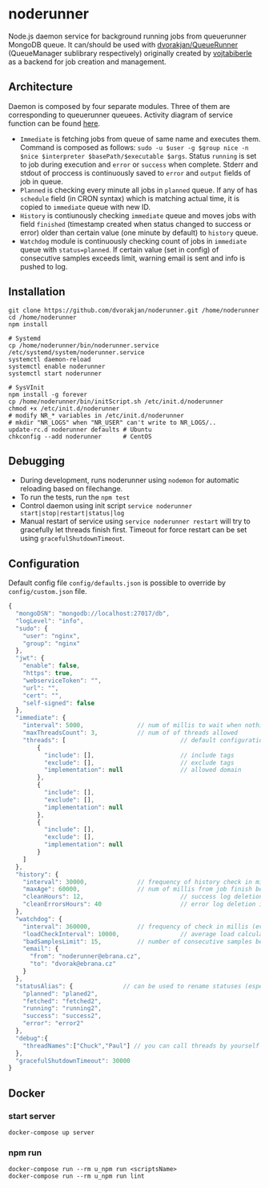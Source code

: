 # noderunner

Node.js daemon service for background running jobs from queuerunner MongoDB queue. It can/should be used with [dvorakjan/QueueRunner](https://github.com/dvorakjan/QueueRunner) (QueueManager sublibrary respectively) originally created by [vojtabiberle](https://github.com/vojtabiberle) as a backend for job creation and management.

## Architecture
Daemon is composed by four separate modules. Three of them are corresponding to queuerunner queuees. Activity diagram of service function can be found [here](docs/modules-activity.png).
  
  * ``Immediate`` is fetching jobs from queue of same name and executes them. Command is composed as follows: ``sudo -u $user -g $group nice -n $nice $interpreter $basePath/$executable $args``. Status ``running`` is set to job during execution and ``error`` or ``success`` when complete. Stderr and stdout of proccess is continuously saved to ``error`` and ``output`` fields of job in queue.
  * ``Planned`` is checking every minute all jobs in ``planned`` queue. If any of has ``schedule`` field (in CRON syntax) which is matching actual time, it is copied to ``immediate`` queue with new ID.
  * ``History`` is contiunously checking ``immediate`` queue and moves jobs with field ``finished`` (timestamp created when status changed to success or error) older than certain value (one minute by default) to ``history`` queue.
  * ``Watchdog`` module is continuously checking count of jobs in ``immediate`` queue with ``status=planned``. If certain value (set in config) of consecutive samples exceeds limit, warning email is sent and info is pushed to log.

## Installation
```bashp
git clone https://github.com/dvorakjan/noderunner.git /home/noderunner
cd /home/noderunner
npm install

# Systemd
cp /home/noderunner/bin/noderunner.service /etc/systemd/system/noderunner.service
systemctl daemon-reload
systemctl enable noderunner
systemctl start noderunner

# SysVInit
npm install -g forever
cp /home/noderunner/bin/initScript.sh /etc/init.d/noderunner
chmod +x /etc/init.d/noderunner
# modify NR_* variables in /etc/init.d/noderunner
# mkdir "NR_LOGS" when "NR_USER" can't write to NR_LOGS/..
update-rc.d noderunner defaults # Ubuntu
chkconfig --add noderunner      # CentOS
```
## Debugging
  * During development, runs noderunner using ``nodemon`` for automatic reloading based on filechange.
  * To run the tests, run the ``npm test``
  * Control daemon using init script ``service noderunner start|stop|restart|status|log``
  * Manual restart of service using ``service noderunner restart`` will try to gracefully let threads finish first. Timeout for force restart can be set using ``gracefulShutdownTimeout``.

## Configuration
Default config file ``config/defaults.json`` is possible to override by ``config/custom.json`` file.
```javascript
{
  "mongoDSN": "mongodb://localhost:27017/db",	
  "logLevel": "info", 
  "sudo": {
    "user": "nginx",
    "group": "nginx"
  },
  "jwt": {
    "enable": false, 
    "https": true,
    "webserviceToken": "",
    "url": "",
    "cert": "",
    "self-signed": false
  },
  "immediate": {
    "interval": 5000,				// num of millis to wait when nothing to do
    "maxThreadsCount": 3,			// num of of threads allowed
    "threads": [                                // default configurations for 3 threads
        {
          "include": [],                        // include tags
          "exclude": [],                        // exclude tags
          "implementation": null                // allowed domain
        },
        {
          "include": [],
          "exclude": [],
          "implementation": null
        },
        {
          "include": [],
          "exclude": [],
          "implementation": null
        }
    ]
  },
  "history": {
    "interval": 30000,				// frequency of history check in millis
    "maxAge": 60000,				// num of millis from job finish before its move to history queue
    "cleanHours": 12,                           // success log deletion interval
    "cleanErrorsHours": 40                      // error log deletion interval
  },
  "watchdog": {
    "interval": 360000,				// frequency of check in millis (every 6 minutes)
    "loadCheckInterval": 10000,                 // average load calculation start interval   
    "badSamplesLimit": 15,			// number of consecutive samples before warning is send (1.5 hour)
    "email": {
      "from": "noderunner@ebrana.cz",
      "to": "dvorak@ebrana.cz"
    }
  },
  "statusAlias": {				// can be used to rename statuses (especially for testing purposes)
    "planned": "planed2",
    "fetched": "fetched2",
    "running": "running2",
    "success": "success2",
    "error": "error2"
  },
  "debug":{
    "threadNames":["Chuck","Paul"] // you can call threads by yourself :-)
  },
  "gracefulShutdownTimeout": 30000
}
```
## Docker

### start server 
```
docker-compose up server
```

### npm run 
```
docker-compose run --rm u_npm run <scriptsName>
docker-compose run --rm u_npm run lint
```